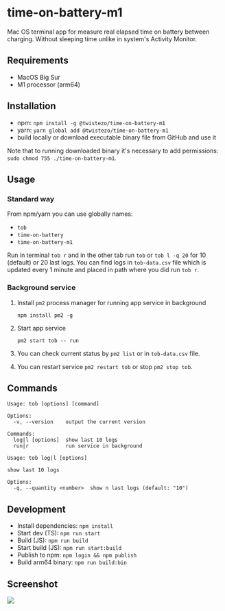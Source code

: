 # time-on-battery-m1

Mac OS terminal app for measure real elapsed time on battery between charging.
Without sleeping time unlike in system's Activity Monitor.

## Requirements

- MacOS Big Sur
- M1 processor (arm64)

## Installation

- npm: `npm install -g @twistezo/time-on-battery-m1`
- yarn: `yarn global add @twistezo/time-on-battery-m1`
- build locally or download executable binary file from GitHub and use it

Note that to running downloaded binary it's necessary to add permissions: `sudo chmod 755 ./time-on-battery-m1`.

## Usage

### Standard way

From npm/yarn you can use globally names:

- `tob`
- `time-on-battery`
- `time-on-battery-m1`

Run in terminal `tob r` and in the other tab run `tob` or `tob l -q 20` for 10 (default) or 20 last logs. You can find logs in `tob-data.csv` file which is updated every 1 minute and placed in path where you did run `tob r`.

### Background service

1. Install `pm2` process manager for running app service in background

   `npm install pm2 -g`

2. Start app service

   `pm2 start tob -- run`

3. You can check current status by `pm2 list` or in `tob-data.csv` file.

4. You can restart service `pm2 restart tob` or stop `pm2 stop tob`.

## Commands

```
Usage: tob [options] [command]

Options:
  -v, --version    output the current version

Commands:
  log|l [options]  show last 10 logs
  run|r            run service in background
```

```
Usage: tob log|l [options]

show last 10 logs

Options:
  -q, --quantity <number>  show n last logs (default: "10")
```

## Development

- Install dependencies: `npm install`
- Start dev (TS): `npm run start`
- Build (JS): `npm run build`
- Start build (JS): `npm run start:build`
- Publish to npm: `npm login && npm publish`
- Build arm64 binary: `npm run build:bin`

## Screenshot

 <img src="https://i.imgur.com/Hmy91dh.png">
